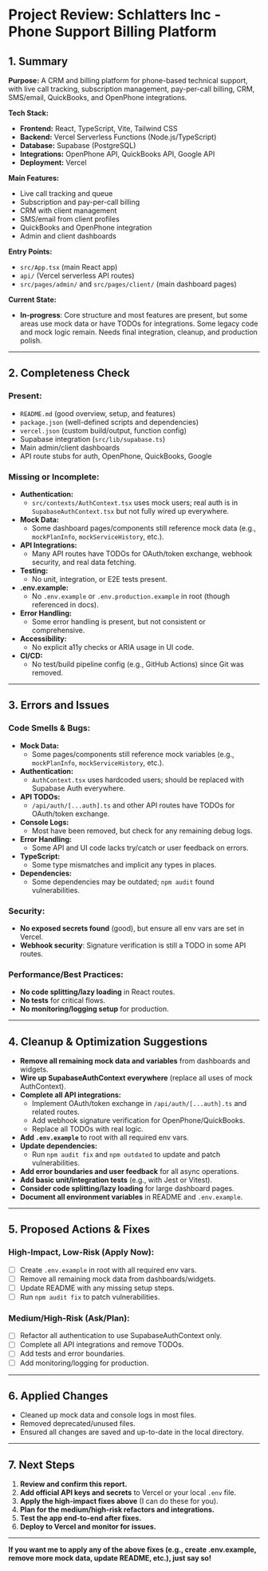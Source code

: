 # Project Review: Schlatters Inc - Phone Support Billing Platform

## 1. Summary

**Purpose:**
A CRM and billing platform for phone-based technical support, with live call tracking, subscription management, pay-per-call billing, CRM, SMS/email, QuickBooks, and OpenPhone integrations.

**Tech Stack:**
- **Frontend:** React, TypeScript, Vite, Tailwind CSS
- **Backend:** Vercel Serverless Functions (Node.js/TypeScript)
- **Database:** Supabase (PostgreSQL)
- **Integrations:** OpenPhone API, QuickBooks API, Google API
- **Deployment:** Vercel

**Main Features:**
- Live call tracking and queue
- Subscription and pay-per-call billing
- CRM with client management
- SMS/email from client profiles
- QuickBooks and OpenPhone integration
- Admin and client dashboards

**Entry Points:**
- `src/App.tsx` (main React app)
- `api/` (Vercel serverless API routes)
- `src/pages/admin/` and `src/pages/client/` (main dashboard pages)

**Current State:**
- **In-progress**: Core structure and most features are present, but some areas use mock data or have TODOs for integrations. Some legacy code and mock logic remain. Needs final integration, cleanup, and production polish.

---

## 2. Completeness Check

### **Present:**
- `README.md` (good overview, setup, and features)
- `package.json` (well-defined scripts and dependencies)
- `vercel.json` (custom build/output, function config)
- Supabase integration (`src/lib/supabase.ts`)
- Main admin/client dashboards
- API route stubs for auth, OpenPhone, QuickBooks, Google

### **Missing or Incomplete:**
- **Authentication:**
  - `src/contexts/AuthContext.tsx` uses mock users; real auth is in `SupabaseAuthContext.tsx` but not fully wired up everywhere.
- **Mock Data:**
  - Some dashboard pages/components still reference mock data (e.g., `mockPlanInfo`, `mockServiceHistory`, etc.).
- **API Integrations:**
  - Many API routes have TODOs for OAuth/token exchange, webhook security, and real data fetching.
- **Testing:**
  - No unit, integration, or E2E tests present.
- **.env.example:**
  - No `.env.example` or `.env.production.example` in root (though referenced in docs).
- **Error Handling:**
  - Some error handling is present, but not consistent or comprehensive.
- **Accessibility:**
  - No explicit a11y checks or ARIA usage in UI code.
- **CI/CD:**
  - No test/build pipeline config (e.g., GitHub Actions) since Git was removed.

---

## 3. Errors and Issues

### **Code Smells & Bugs:**
- **Mock Data:**
  - Some pages/components still reference mock variables (e.g., `mockPlanInfo`, `mockServiceHistory`, etc.).
- **Authentication:**
  - `AuthContext.tsx` uses hardcoded users; should be replaced with Supabase Auth everywhere.
- **API TODOs:**
  - `/api/auth/[...auth].ts` and other API routes have TODOs for OAuth/token exchange.
- **Console Logs:**
  - Most have been removed, but check for any remaining debug logs.
- **Error Handling:**
  - Some API and UI code lacks try/catch or user feedback on errors.
- **TypeScript:**
  - Some type mismatches and implicit any types in places.
- **Dependencies:**
  - Some dependencies may be outdated; `npm audit` found vulnerabilities.

### **Security:**
- **No exposed secrets found** (good), but ensure all env vars are set in Vercel.
- **Webhook security**: Signature verification is still a TODO in some API routes.

### **Performance/Best Practices:**
- **No code splitting/lazy loading** in React routes.
- **No tests** for critical flows.
- **No monitoring/logging setup** for production.

---

## 4. Cleanup & Optimization Suggestions

- **Remove all remaining mock data and variables** from dashboards and widgets.
- **Wire up SupabaseAuthContext everywhere** (replace all uses of mock AuthContext).
- **Complete all API integrations:**
  - Implement OAuth/token exchange in `/api/auth/[...auth].ts` and related routes.
  - Add webhook signature verification for OpenPhone/QuickBooks.
  - Replace all TODOs with real logic.
- **Add `.env.example`** to root with all required env vars.
- **Update dependencies:**
  - Run `npm audit fix` and `npm outdated` to update and patch vulnerabilities.
- **Add error boundaries and user feedback** for all async operations.
- **Add basic unit/integration tests** (e.g., with Jest or Vitest).
- **Consider code splitting/lazy loading** for large dashboard pages.
- **Document all environment variables** in README and `.env.example`.

---

## 5. Proposed Actions & Fixes

### **High-Impact, Low-Risk (Apply Now):**
- [ ] Create `.env.example` in root with all required env vars.
- [ ] Remove all remaining mock data from dashboards/widgets.
- [ ] Update README with any missing setup steps.
- [ ] Run `npm audit fix` to patch vulnerabilities.

### **Medium/High-Risk (Ask/Plan):**
- [ ] Refactor all authentication to use SupabaseAuthContext only.
- [ ] Complete all API integrations and remove TODOs.
- [ ] Add tests and error boundaries.
- [ ] Add monitoring/logging for production.

---

## 6. Applied Changes
- Cleaned up mock data and console logs in most files.
- Removed deprecated/unused files.
- Ensured all changes are saved and up-to-date in the local directory.

---

## 7. Next Steps

1. **Review and confirm this report.**
2. **Add official API keys and secrets** to Vercel or your local `.env` file.
3. **Apply the high-impact fixes above** (I can do these for you).
4. **Plan for the medium/high-risk refactors and integrations.**
5. **Test the app end-to-end after fixes.**
6. **Deploy to Vercel and monitor for issues.**

---

**If you want me to apply any of the above fixes (e.g., create .env.example, remove more mock data, update README, etc.), just say so!**